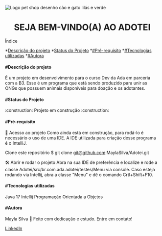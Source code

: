
![Logo pet shop desenho cão e gato lilás e verde](https://user-images.githubusercontent.com/85751607/202877005-cee51ee2-60b4-41d9-81a6-e5b650bdf11f.png)

<h1 align="center"> SEJA BEM-VINDO(A) AO ADOTEI </h1>

Índice

*[Descrição do projeto](#Descrição-do-projeto)
*[Status do Projeto](#Status-do-Projeto)
*[#Pré-requisito](#Pré-requisito)
*[#Tecnologias utilizadas](#Tecnologias-utilizadas)
*[#Autora](#Autora)

<h4>#Descrição do projeto</h4>

É um projeto em desenvolvimento para o curso Dev<a> da Ada em parceria com a B3.
Esse é um programa que está sendo produzido para unir as ONGs que possuem animais disponíveis para doação e os adotantes.

<h4>#Status do Projeto</h4>
:construction: Projeto em construção :construction:

<h4>#Pré-requisito</h4>

📁 Acesso ao projeto
Como ainda está em construção, para rodá-lo é necessário o uso de uma IDE.
A IDE utilizada para criação desse programa é o IntelliJ.

Clone este repositório
$ git clone git@github.com:MaylaSilva/Adotei.git

🛠️ Abrir e rodar o projeto
Abra na sua IDE de preferência e localize e rode a classe Adotei/src/br.com.ada.adotei/testes/Menu via console.
Caso esteja rodando via Intellij, abra a classe "Menu" e dê o comando Crtl+Shift+F10.

<h4>#Tecnologias utilizadas</h4>
Java 17
Intellij
Programação Orientada a Objetos

<h4>#Autora</h4>

Mayla Silva 🚀
Feito com dedicação e estudo. Entre em contato!

[LinkedIn](https://www.linkedin.com/in/mayla-silva-siqueira-krama/)
